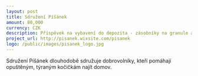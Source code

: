 ```yaml
---
layout: post
title: Sdružení Píšánek
amount: 80,000
currency: CZK
description: Příspěvek na vybavení do depozita - zásobníky na granule a vodu na krmná místa, krmivo a léky.
project_url: http://pisanek.wixsite.com/pisanek
logo: /public/images/pisanek_logo.jpg
---
```


Sdružení Píšánek dlouhodobě sdružuje dobrovolníky, kteří pomáhají opuštěným, týraným kočičkám najít domov.
